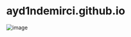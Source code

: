 # ayd1ndemirci.github.io

![image](https://github.com/ayd1ndemirci/ayd1ndemirci.github.io/assets/128159204/eb6cef2b-81bd-4b7b-8be6-659b9d63fa6a)
